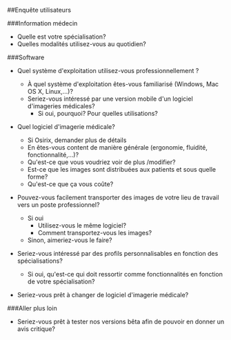 ##Enquête utilisateurs 

###Information médecin

* Quelle est votre spécialisation?
* Quelles modalités utilisez-vous au quotidien?

###Software

* Quel système d'exploitation utilisez-vous professionnellement ?
	* À quel système d'exploitation êtes-vous familiarisé (Windows, Mac OS X, Linux,...)?
	* Seriez-vous intéressé par une version mobile d'un logiciel d'imageries médicales?
		* Si oui, pourquoi? Pour quelles utilisations?

* Quel logiciel d'imagerie médicale?
	* Si Osirix, demander plus de détails
	* En êtes-vous content de manière générale (ergonomie, fluidité, fonctionnalité,...)?
	* Qu'est-ce que vous voudriez voir de plus /modifier?
	* Est-ce que les images sont distribuées aux patients et sous quelle forme?
	* Qu'est-ce que ça vous coûte?

* Pouvez-vous facilement transporter des images de votre lieu de travail vers un poste professionnel?
	* Si oui
		* Utilisez-vous le même logiciel?
		* Comment transportez-vous les images?
	* Sinon, aimeriez-vous le faire?

* Seriez-vous intéressé par des profils personnalisables en fonction des spécialisations?
	* Si oui, qu'est-ce qui doit ressortir comme fonctionnalités en fonction de votre spécialisation?

* Seriez-vous prêt à changer de logiciel d'imagerie médicale?

###Aller plus loin

* Seriez-vous prêt à tester nos versions bêta afin de pouvoir en donner un avis critique?
